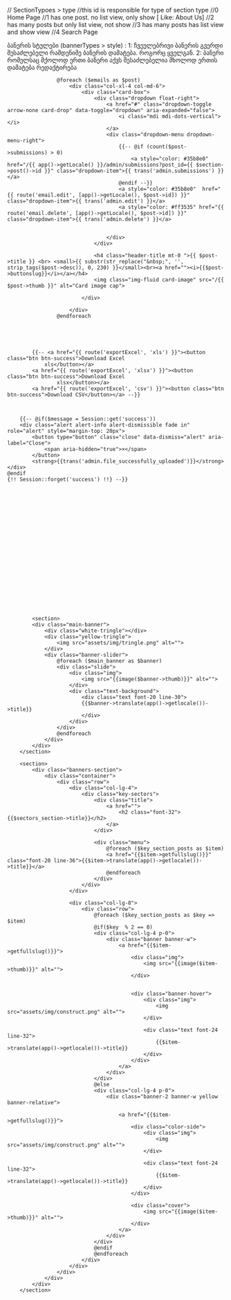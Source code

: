 // SectionTypoes > type
//this id is responsible for type of section type
//0 Home Page
//1 has one post. no list view, only show [ Like: About Us]
//2 has many posts but only list view, not show
//3 has many posts has list view and show view
//4 Search Page

ბანერის სტულები (bannerTypes > style) :
1: ჩვეულებრივი ბანერის გვერდი შესაძლებელი რამდენიმე ბანერის დამატება. როგორც ყველგან.
2: ბანერი რომელსაც მქოლოდ ერთი ბანერი აქვს შესაძლებელია მხოლოდ ერთის დამატება რედაქტირება




                    @foreach ($emails as $post)
                        <div class="col-xl-4 col-md-6">
                            <div class="card-box">
                                <div class="dropdown float-right">
                                    <a href="#" class="dropdown-toggle arrow-none card-drop" data-toggle="dropdown" aria-expanded="false">
                                        <i class="mdi mdi-dots-vertical"></i>
                                    </a>
                                    <div class="dropdown-menu dropdown-menu-right">
                                        {{-- @if (count($post->submissions) > 0)
                                            <a style="color: #35b8e0"  href="/{{ app()->getLocale() }}/admin/submissions?post_id={{ $section->post()->id }}" class="dropdown-item">{{ trans('admin.submissions') }}</a>
                                        @endif --}}
                                        <a style="color: #35b8e0"  href="{{ route('email.edit', [app()->getLocale(), $post->id]) }}" class="dropdown-item">{{ trans('admin.edit') }}</a>
                                        <a style="color: #ff3535" href="{{ route('email.delete', [app()->getLocale(), $post->id]) }}" class="dropdown-item">{{ trans('admin.delete') }}</a>
                                        
    
                                    </div>
                                </div>
								
                                <h4 class="header-title mt-0 ">{{ $post->title }} <br> <small>{{ substr(str_replace("&nbsp;", '', strip_tags($post->desc)), 0, 230) }}</small><br><a href=""><i>{{$post->buttonslug}}</i></a></h4>
								<img class="img-fluid card-image" src="/{{ $post->thumb }}" alt="Card image cap">

                            </div>

                        </div>
                    @endforeach




                    
            {{-- <a href="{{ route('exportExcel', 'xls') }}"><button class="btn btn-success">Download Excel
                xls</button></a>
            <a href="{{ route('exportExcel', 'xlsx') }}"><button class="btn btn-success">Download Excel
                    xlsx</button></a>
            <a href="{{ route('exportExcel', 'csv') }}"><button class="btn btn-success">Download CSV</button></a> --}}


            
        {{-- @if($message = Session::get('success'))
        <div class="alert alert-info alert-dismissible fade in" role="alert" style="margin-top: 20px">
            <button type="button" class="close" data-dismiss="alert" aria-label="Close">
                <span aria-hidden="true">×</span>
            </button>
            <strong>{{trans('admin.file_successfully_uploaded')}}</strong>
    </div>
    @endif
    {!! Session::forget('success') !!} --}}






















            <section>
            <div class="main-banner">
                <div class="white-tringle"></div>
                <div class="yellow-tringle">
                    <img src="assets/img/tringle.png" alt="">
                </div>
                <div class="banner-slider">
                    @foreach ($main_banner as $banner)
                    <div class="slide">
                        <div class="img">
                            <img src="{{image($banner->thumb)}}" alt="">
                        </div>
                        <div class="text-background">
                            <div class="text font-20 line-30">
							{{$banner->translate(app()->getlocale())->title}}	
							</div>
                        </div>
                    </div>
                    @endforeach
                </div>
            </div>
        </section>

        <section>
            <div class="banners-section">
                <div class="container">
                    <div class="row">
                        <div class="col-lg-4">
                            <div class="key-sectors">
                                <div class="title">
                                    <a href="">
                                        <h2 class="font-32">{{$sectors_section->title}}</h2>
                                    </a>
                                </div>

                                <div class="menu">
                                    @foreach ($key_section_posts as $item)
                                    <a href="{{$item->getfullslug()}}" class="font-20 line-36">{{$item->translate(app()->getlocale())->title}}</a>
                                    @endforeach
                                </div>
                            </div>
                        </div>

                        <div class="col-lg-8">
                            <div class="row">
                                @foreach ($key_section_posts as $key => $item)
                                @if($key  % 2 == 0)
                                <div class="col-lg-4 p-0">
                                    <div class="banner banner-w">
                                        <a href="{{$item->getfullslug()}}">
                                            <div class="img">
                                                <img src="{{image($item->thumb)}}" alt="">
                                            </div>
                                        

                                            <div class="banner-hover">
                                                <div class="img">
                                                    <img src="assets/img/construct.png" alt="">
                                                </div>

                                                <div class="text font-24 line-32">
                                                    {{$item->translate(app()->getlocale())->title}}
                                                </div>
                                            </div>
                                        </a>
                                    </div>
                                </div>
                                @else
                                <div class="col-lg-4 p-0">
                                    <div class="banner-2 banner-w yellow banner-relative">
                                            
                                        <a href="{{$item->getfullslug()}}">
                                            <div class="color-side">
                                                <div class="img">
                                                    <img src="assets/img/construct.png" alt="">
                                                </div>

                                                <div class="text font-24 line-32">
                                                    {{$item->translate(app()->getlocale())->title}}
                                                </div>
                                            </div>

                                            <div class="cover">
                                                <img src="{{image($item->thumb)}}" alt="">
                                            </div>
                                        </a>
                                    </div>
                                </div>
                                @endif
                                @endforeach
                            </div>
                        </div>
                    </div>
                </div>
            </div>
        </section>